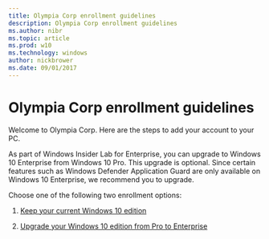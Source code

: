 ```yaml
---
title: Olympia Corp enrollment guidelines
description: Olympia Corp enrollment guidelines
ms.author: nibr
ms.topic: article
ms.prod: w10
ms.technology: windows
author: nickbrower
ms.date: 09/01/2017
---
```


# Olympia Corp enrollment guidelines

Welcome to Olympia Corp. Here are the steps to add your account to your PC.

As part of Windows Insider Lab for Enterprise, you can upgrade to Windows 10 Enterprise from Windows 10 Pro. This upgrade is optional. Since certain features such as Windows Defender Application Guard are only available on Windows 10 Enterprise, we recommend you to upgrade.

Choose one of the following two enrollment options:

1. [Keep your current Windows 10 edition](./enrollment-keep-current-edition.md)

2. [Upgrade your Windows 10 edition from Pro to Enterprise](./enrollment-upgrade-to-enterprise.md)
